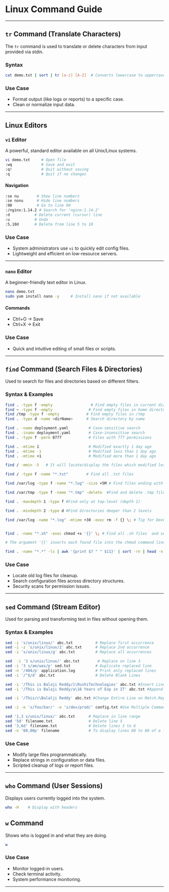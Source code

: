 # Linux Command Guide

---
## `tr` Command (Translate Characters)
The `tr` command is used to translate or delete characters from input provided via stdin.

### Syntax
```bash
cat demo.txt | sort | tr [a-z] [A-Z]  # Converts lowercase to uppercase
```

### Use Case
- Format output (like logs or reports) to a specific case.
- Clean or normalize input data.

---

## Linux Editors

### `vi` Editor
A powerful, standard editor available on all Unix/Linux systems.

```bash
vi demo.txt     # Open file
:wq             # Save and exit
:q!             # Quit without saving
:q              # Quit if no changes
```

#### Navigation
```bash
:se nu        # Show line numbers
:se nonu      # Hide line numbers
:90           # Go to line 90
:/nginx:1.14.2 # Search for 'nginx:1.14.2'
:d           # Delete current (cursor) line
:u           # Undo
:5,10d       # Delete from line 5 to 10
```

### Use Case
- System administrators use `vi` to quickly edit config files.
- Lightweight and efficient on low-resource servers.

---

### `nano` Editor
A beginner-friendly text editor in Linux.

```bash
nano demo.txt
sudo yum install nano -y     # Install nano if not available
```

#### Commands
- Ctrl+O  → Save
- Ctrl+X  → Exit

### Use Case
- Quick and intuitive editing of small files or scripts.

---

## `find` Command (Search Files & Directories)
Used to search for files and directories based on different filters.

### Syntax & Examples
```bash
find . -type f -empty                 # Find empty files in current directory
find ~ -type f -empty                # Find empty files in home directory
find /tmp -type f -empty            # Find empty files in /tmp
find . -type d -name <dirName>      # Search directory by name

find . -name deployment.yaml         # Case-sensitive search
find . -iname deployment.yaml        # Case-insensitive search
find . -type f -perm 0777            # Files with 777 permissions

find . -mtime 1                      # Modified exactly 1 day ago
find . -mtime -1                     # Modified less than 1 day ago
find . -mtime +1                     # Modified more than 1 day ago

find / -mmin -5   # It will locate/display the files which modified less than 5 minutes ago.

find / -type f -name "*.txt"        # Find all .txt files

find /var/log -type f -name "*.log" -size +5M # Find files ending with .log and file size > 5M

find /var/tmp -type f -name "*.tmp" -delete  #Find and delete .tmp files

find . -maxdepth 1 -type f #Find only at top-level (depth 1)

find . -mindepth 2 -type d #Find directories deeper than 2 levels

find /var/log -name "*.log" -mtime +30 -exec rm -f {} \; # Tip for DevOps Use Case Clean up logs older than 30 days:


find . -name "*.sh" -exec chmod +x '{}' \; # Find all .sh files  and set executable permissions to all sh files in current directory.

# The argument '{}' inserts each found file into the chmod command line. The \; argument indicates the exec command line has ended.

find . -name "*.*" -ls | awk '{print $7 " " $11}' | sort -rn | head -n 10 # Find ten largest files in the current directory and recursion through all subdirectories


```

### Use Case
- Locate old log files for cleanup.
- Search configuration files across directory structures.
- Security scans for permission issues.

---

## `sed` Command (Stream Editor)
Used for parsing and transforming text in files without opening them.

### Syntax & Examples
```bash
sed -i 's/unix/linux/' abc.txt          # Replace first occurrence
sed -i -z 's/unix/linux/2' abc.txt      # Replace 2nd occurrence
sed -i 's/unix/linux/g' abc.txt         # Replace all occurrences

sed  -i '3 s/unix/linux/' abc.txt        # Replace on line 3
sed -i '3 s/am/was/p' sed.txt           # Duplicate replaced line
sed -n '/404/p' application.log         # Print only replaced lines
sed -i '/^$/d' abc.txt                  # Delete Blank Lines

sed -i '/This is Balaji Reddy/i\RushiTechnologies' abc.txt #Insert Line Before Match
sed -i '/This is Balaji Reddy/a\16 Years of Exp in IT' abc.txt #Append Line After Match

sed -i '/This/c\Balalji Reddy' abc.txt #Change Entire Line on Match.Replaces the full line where This is found.

sed -i -e 's/foo/bar/' -e 's/dev/prod/' config.txt #Use Multiple Commands,Chains two substitutions.

sed '1,3 s/unix/linux/' abc.txt      # Replace in line range
sed '5d' filename.txt                # Delete line 5
sed '3,6d' filename.txt              # Delete lines 3 to 6
sed -n '60,80p' filename             # To display lines 60 to 80 of a file using sed

```

### Use Case
- Modify large files programmatically.
- Replace strings in configuration or data files.
- Scripted cleanup of logs or report files.

---

## `who` Command (User Sessions)
Displays users currently logged into the system.

```bash
who -H    # Display with headers
```

## `w` Command
Shows who is logged in and what they are doing.

```bash
w
```

### Use Case
- Monitor logged-in users.
- Check terminal activity.
- System performance monitoring.
---


